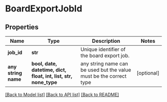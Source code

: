# BoardExportJobId


## Properties
Name | Type | Description | Notes
------------ | ------------- | ------------- | -------------
**job_id** | **str** | Unique identifier of the board export job. | 
**any string name** | **bool, date, datetime, dict, float, int, list, str, none_type** | any string name can be used but the value must be the correct type | [optional]

[[Back to Model list]](../README.md#documentation-for-models) [[Back to API list]](../README.md#documentation-for-api-endpoints) [[Back to README]](../README.md)


